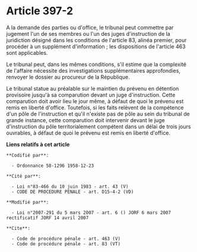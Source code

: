 # Article 397-2

A la demande des parties ou d'office, le tribunal peut commettre par jugement l'un de ses membres ou l'un des juges
d'instruction de la juridiction désigné dans les conditions de l'article 83, alinéa premier, pour procéder à un supplément
d'information ; les dispositions de l'article 463 sont applicables. 

Le tribunal peut, dans les mêmes conditions, s'il estime que la complexité de l'affaire nécessite des investigations
supplémentaires approfondies, renvoyer le dossier au procureur de la République. 

Le tribunal statue au préalable sur le maintien du prévenu en détention provisoire jusqu'à sa comparution devant un juge
d'instruction. Cette comparution doit avoir lieu le jour même, à défaut de quoi le prévenu est remis en liberté d'office.
Toutefois, si les faits relèvent de la compétence d'un pôle de l'instruction et qu'il n'existe pas de pôle au sein du
tribunal de grande instance, cette comparution doit intervenir devant le juge d'instruction du pôle territorialement
compétent dans un délai de trois jours ouvrables, à défaut de quoi le prévenu est remis en liberté d'office.

**Liens relatifs à cet article**

	**Codifié par**:

	  - Ordonnance 58-1296 1958-12-23

	**Cité par**:

	  - Loi n°83-466 du 10 juin 1983 - art. 43 (V)
	  - CODE DE PROCEDURE PENALE - art. D15-4-2 (VD)

	**Modifié par**:

	  - Loi n°2007-291 du 5 mars 2007 - art. 6 () JORF 6 mars 2007 rectificatif JORF 14 avril 2007

	**Cite**:

	  - Code de procédure pénale - art. 463 (V)
	  - Code de procédure pénale - art. 83 (VT)
